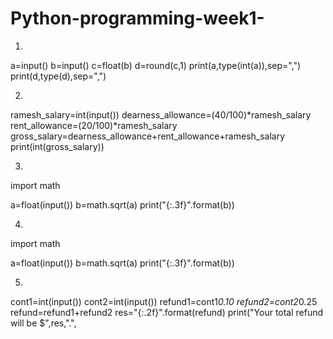 # Python-programming-week1-
1.
a=input()
b=input()
c=float(b)
d=round(c,1)
print(a,type(int(a)),sep=",")
print(d,type(d),sep=",")

2.
ramesh_salary=int(input())
dearness_allowance=(40/100)*ramesh_salary
rent_allowance=(20/100)*ramesh_salary
gross_salary=dearness_allowance+rent_allowance+ramesh_salary
print(int(gross_salary))

3.
import math

a=float(input())
b=math.sqrt(a)
print("{:.3f}".format(b))

4.
import math

a=float(input())
b=math.sqrt(a)
print("{:.3f}".format(b))

5.
cont1=int(input())
cont2=int(input())
refund1=cont1*0.10
refund2=cont2*0.25
refund=refund1+refund2
res="{:.2f}".format(refund)
print("Your total refund will be $",res,".",

